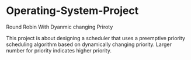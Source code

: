 # Operating-System-Project
Round Robin With Dyanmic changing Priroty

This project is about designing a scheduler that uses a preemptive priority scheduling
algorithm based on dynamically changing priority. Larger number for
priority indicates higher priority.

